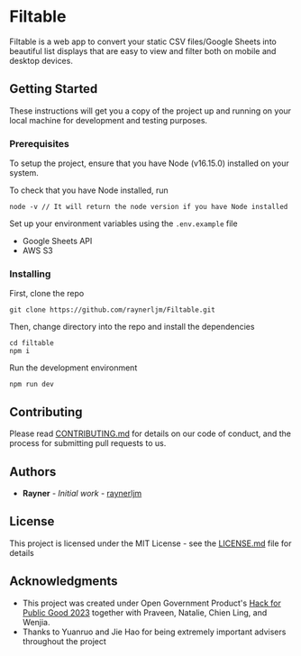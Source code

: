 # Filtable

Filtable is a web app to convert your static CSV files/Google Sheets into beautiful list displays that are easy to view and filter both on mobile and desktop devices.

## Getting Started

These instructions will get you a copy of the project up and running on your local machine for development and testing purposes.

### Prerequisites

To setup the project, ensure that you have Node (v16.15.0) installed on your system.

To check that you have Node installed, run

```
node -v // It will return the node version if you have Node installed
```

Set up your environment variables using the `.env.example` file

- Google Sheets API
- AWS S3

### Installing

First, clone the repo

```
git clone https://github.com/raynerljm/Filtable.git
```

Then, change directory into the repo and install the dependencies

```
cd filtable
npm i
```

Run the development environment

```
npm run dev
```

## Contributing

Please read [CONTRIBUTING.md](CONTRIBUTING.md) for details on our code of conduct, and the process for submitting pull requests to us.

## Authors

- **Rayner** - _Initial work_ - [raynerljm](https://github.com/raynerljm)

## License

This project is licensed under the MIT License - see the [LICENSE.md](LICENSE.md) file for details

## Acknowledgments

- This project was created under Open Government Product's [Hack for Public Good 2023](https://hack.gov.sg/) together with Praveen, Natalie, Chien Ling, and Wenjia.
- Thanks to Yuanruo and Jie Hao for being extremely important advisers throughout the project
